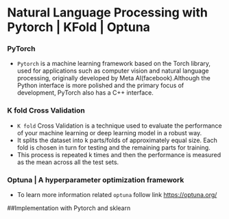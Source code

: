 # Natural Language Processing with Pytorch | KFold | Optuna



### PyTorch 
  - `Pytorch` is a machine learning framework based on the Torch library, used for applications such as computer vision and natural language processing, originally developed by Meta AI(facebook).Although the Python interface is more polished and the primary focus of development, PyTorch also has a C++ interface.


### K fold Cross Validation
  - `K fold` Cross Validation is a technique used to evaluate the performance of your machine learning or deep learning model in a robust way.
  - It splits the dataset into k parts/folds of approximately equal size. Each fold is chosen in turn for testing and the remaining parts for training.
  - This process is repeated k times and then the performance is measured as the mean across all the test sets.
  
### Optuna | A hyperparameter optimization framework 
  - To learn more information related `optuna` follow link https://optuna.org/
  
  
##Implementation with Pytorch and sklearn

 
